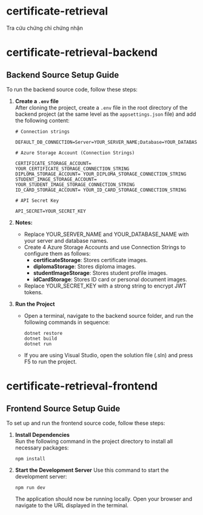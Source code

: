 # certificate-retrieval

Tra cứu chứng chỉ chứng nhận

# certificate-retrieval-backend

## Backend Source Setup Guide

To run the backend source code, follow these steps:

1. **Create a `.env` file**  
   After cloning the project, create a `.env` file in the root directory of the backend project (at the same level as the `appsettings.json` file) and add the following content:

   ```
   # Connection strings

   DEFAULT_DB_CONNECTION=Server=YOUR_SERVER_NAME;Database=YOUR_DATABASE_NAME;TrustServerCertificate=True;Trusted_Connection=True;

   # Azure Storage Account (Connection Strings)

   CERTIFICATE_STORAGE_ACCOUNT= YOUR_CERTIFICATE_STORAGE_CONNECTION_STRING
   DIPLOMA_STORAGE_ACCOUNT= YOUR_DIPLOMA_STORAGE_CONNECTION_STRING
   STUDENT_IMAGE_STORAGE_ACCOUNT= YOUR_STUDENT_IMAGE_STORAGE_CONNECTION_STRING
   ID_CARD_STORAGE_ACCOUNT= YOUR_ID_CARD_STORAGE_CONNECTION_STRING

   # API Secret Key

   API_SECRET=YOUR_SECRET_KEY
   ```

2. **Notes:**

   - Replace YOUR_SERVER_NAME and YOUR_DATABASE_NAME with your server and database names.
   - Create 4 Azure Storage Accounts and use Connection Strings to configure them as follows:
     - **certificateStorage**: Stores certificate images.
     - **diplomaStorage**: Stores diploma images.
     - **studentImageStorage**: Stores student profile images.
     - **idCardStorage**: Stores ID card or personal document images.
   - Replace YOUR_SECRET_KEY with a strong string to encrypt JWT tokens.

3. **Run the Project**

   - Open a terminal, navigate to the backend source folder, and run the following commands in sequence:

     ``` 
     dotnet restore
     dotnet build
     dotnet run
     ```

   - If you are using Visual Studio, open the solution file (.sln) and press F5 to run the project.

# certificate-retrieval-frontend

## Frontend Source Setup Guide

To set up and run the frontend source code, follow these steps:

1. **Install Dependencies**  
   Run the following command in the project directory to install all necessary packages:

   `npm install`

2. **Start the Development Server**
   Use this command to start the development server:

   `npm run dev`

   The application should now be running locally. Open your browser and navigate to the URL displayed in the terminal.
